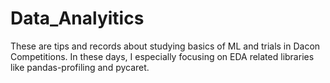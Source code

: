 # Data_Analyitics

These are tips and records about studying basics of ML and trials in Dacon Competitions.
In these days, I especially focusing on EDA related libraries like pandas-profiling and pycaret.
